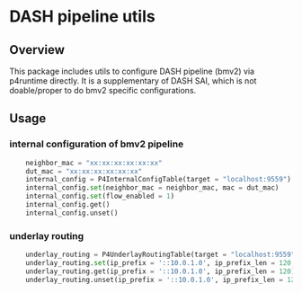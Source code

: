 # DASH pipeline utils

## Overview

This package includes utils to configure DASH pipeline (bmv2) via p4runtime
directly. It is a supplementary of DASH SAI, which is not doable/proper to do
bmv2 specific configurations.

## Usage

### internal configuration of bmv2 pipeline

```python
    neighbor_mac = "xx:xx:xx:xx:xx:xx"
    dut_mac = "xx:xx:xx:xx:xx:xx"
    internal_config = P4InternalConfigTable(target = "localhost:9559")
    internal_config.set(neighbor_mac = neighbor_mac, mac = dut_mac)
    internal_config.set(flow_enabled = 1)
    internal_config.get()
    internal_config.unset()
```

### underlay routing

```python
    underlay_routing = P4UnderlayRoutingTable(target = "localhost:9559")
    underlay_routing.set(ip_prefix = '::10.0.1.0', ip_prefix_len = 120, next_hop_id = 1)
    underlay_routing.get(ip_prefix = '::10.0.1.0', ip_prefix_len = 120))
    underlay_routing.unset(ip_prefix = '::10.0.1.0', ip_prefix_len = 120))
```
